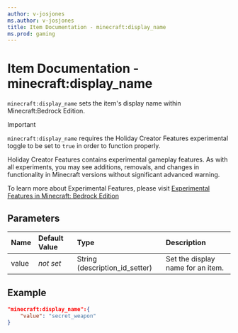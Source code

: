```yaml
---
author: v-josjones
ms.author: v-josjones
title: Item Documentation - minecraft:display_name
ms.prod: gaming
---
```


# Item Documentation - minecraft:display_name

`minecraft:display_name` sets the item's display name within Minecraft:Bedrock Edition.

>[!IMPORTANT]
> `minecraft:display_name` requires the Holiday Creator Features experimental toggle to be set to `true` in order to function properly.
>
>Holiday Creator Features contains experimental gameplay features. As with all experiments, you may see additions, removals, and changes in functionality in Minecraft versions without significant advanced warning.
>
>To learn more about Experimental Features, please visit [Experimental Features in Minecraft: Bedrock Edition](../../../../../Documents/ExperimentalFeaturesToggle.md)

## Parameters

|Name |Default Value  |Type  |Description  |
|:----------|:----------|:----------|:----------|
|value|*not set* |String (description_id_setter) | Set the display name for an item.|

## Example

```json
"minecraft:display_name":{
    "value": "secret_weapon"
}
```
